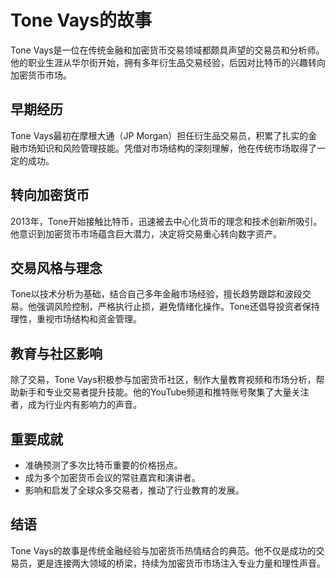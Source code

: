 # Tone Vays的故事

Tone Vays是一位在传统金融和加密货币交易领域都颇具声望的交易员和分析师。他的职业生涯从华尔街开始，拥有多年衍生品交易经验，后因对比特币的兴趣转向加密货币市场。

## 早期经历

Tone Vays最初在摩根大通（JP Morgan）担任衍生品交易员，积累了扎实的金融市场知识和风险管理技能。凭借对市场结构的深刻理解，他在传统市场取得了一定的成功。

## 转向加密货币

2013年，Tone开始接触比特币，迅速被去中心化货币的理念和技术创新所吸引。他意识到加密货币市场蕴含巨大潜力，决定将交易重心转向数字资产。

## 交易风格与理念

Tone以技术分析为基础，结合自己多年金融市场经验，擅长趋势跟踪和波段交易。他强调风险控制，严格执行止损，避免情绪化操作。Tone还倡导投资者保持理性，重视市场结构和资金管理。

## 教育与社区影响

除了交易，Tone Vays积极参与加密货币社区，制作大量教育视频和市场分析，帮助新手和专业交易者提升技能。他的YouTube频道和推特账号聚集了大量关注者，成为行业内有影响力的声音。

## 重要成就

- 准确预测了多次比特币重要的价格拐点。  
- 成为多个加密货币会议的常驻嘉宾和演讲者。  
- 影响和启发了全球众多交易者，推动了行业教育的发展。

## 结语

Tone Vays的故事是传统金融经验与加密货币热情结合的典范。他不仅是成功的交易员，更是连接两大领域的桥梁，持续为加密货币市场注入专业力量和理性声音。